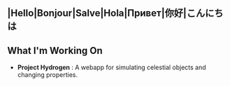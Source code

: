 |Hello|Bonjour|Salve|Hola|Привет|你好|こんにちは 
----------------------------------------------

##  What I'm Working On  
- **Project Hydrogen** : A webapp for simulating celestial objects and changing properties.  

